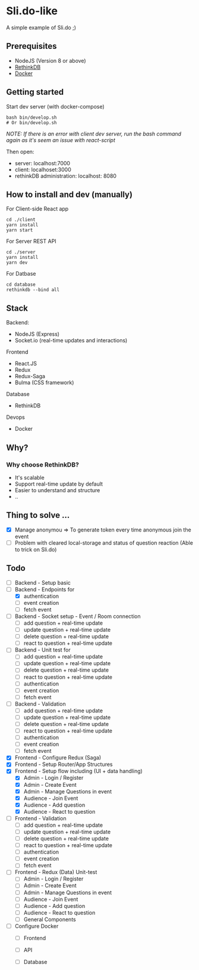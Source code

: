 # Sli.do-like

A simple example of Sli.do ;)

## Prerequisites

- NodeJS (Version 8 or above)
- [RethinkDB](https://www.rethinkdb.com/)
- [Docker](https://www.docker.com/get-docker)

## Getting started

Start dev server (with docker-compose)
```
bash bin/develop.sh
# Or bin/develop.sh
```

*NOTE: If there is an error with client dev server, run the bash command again as it's seem an issue with react-script*

Then open:
- server: localhost:7000
- client: localhoset:3000
- rethinkDB administration: localhost: 8080

## How to install and dev (manually)

For Client-side React app
```
cd ./client
yarn install
yarn start
```

For Server REST API
```
cd ./server
yarn install
yarn dev
```

For Datbase
```
cd database
rethinkdb --bind all
```

## Stack

Backend: 
- NodeJS (Express)
- Socket.io (real-time updates and interactions)

Frontend
- React.JS
- Redux
- Redux-Saga
- Bulma (CSS framework)

Database
- RethinkDB

Devops
- Docker

## Why?

### Why choose RethinkDB?
- It's scalable
- Support real-time update by default
- Easier to understand and structure
- ..

## Thing to solve ...

- [X] Manage anonymou => To generate token every time anonymous join the event
- [ ] Problem with cleared local-storage and status of question reaction (Able to trick on Sli.do)

## Todo

- [ ] Backend - Setup basic 
- [ ] Backend - Endpoints for
  - [X] authentication
  - [ ] event creation
  - [ ] fetch event
- [ ] Backend - Socket setup - Event / Room connection 
  - [ ] add question + real-time update
  - [ ] update question + real-time update
  - [ ] delete question + real-time update
  - [ ] react to question + real-time update 
- [ ] Backend - Unit test for
  - [ ] add question + real-time update
  - [ ] update question + real-time update
  - [ ] delete question + real-time update
  - [ ] react to question + real-time update 
  - [ ] authentication
  - [ ] event creation
  - [ ] fetch event
- [ ] Backend - Validation
  - [ ] add question + real-time update
  - [ ] update question + real-time update
  - [ ] delete question + real-time update
  - [ ] react to question + real-time update 
  - [ ] authentication
  - [ ] event creation
  - [ ] fetch event
- [X] Frontend - Configure Redux (Saga)
- [X] Frontend - Setup Router/App Structures
- [X] Frontend - Setup flow including (UI + data handling)
  - [X] Admin - Login / Register
  - [X] Admin - Create Event
  - [X] Admin - Manage Questions in event
  - [X] Audience - Join Event
  - [X] Audience - Add question 
  - [X] Audience - React to question
- [ ] Frontend - Validation
  - [ ] add question + real-time update
  - [ ] update question + real-time update
  - [ ] delete question + real-time update
  - [ ] react to question + real-time update 
  - [ ] authentication
  - [ ] event creation
  - [ ] fetch event
- [ ] Frontend - Redux (Data) Unit-test
  - [ ] Admin - Login / Register
  - [ ] Admin - Create Event
  - [ ] Admin - Manage Questions in event
  - [ ] Audience - Join Event
  - [ ] Audience - Add question 
  - [ ] Audience - React to question
  - [ ] General Components
- [ ] Configure Docker
  - [ ] Frontend
  - [ ] API
  - [ ] Database
 
